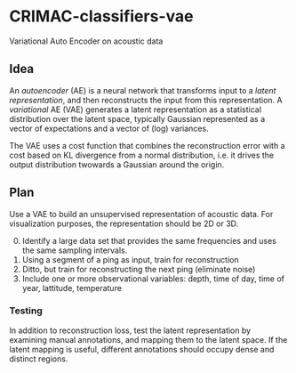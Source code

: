 # CRIMAC-classifiers-vae

Variational Auto Encoder on acoustic data

## Idea

An _autoencoder_ (AE) is a neural network that transforms input to a _latent
representation_, and then reconstructs the input from this
representation.  A _variational_ AE (VAE) generates a latent
representation as a statistical distribution over the latent space,
typically Gaussian represented as a vector of expectations and a
vector of (log) variances.

The VAE uses a cost function that combines the reconstruction error
with a cost based on KL divergence from a normal distribution, i.e. it
drives the output distribution twowards a Gaussian around the origin.

## Plan

Use a VAE to build an unsupervised representation of acoustic data.
For visualization purposes, the representation should be 2D or 3D.

0. Identify a large data set that provides the same frequencies and
   uses the same sampling intervals.
1. Using a segment of a ping as input, train for reconstruction
2. Ditto, but train for reconstructing the next ping (eliminate noise)
3. Include one or more observational variables: depth, time of day,
   time of year, lattitude, temperature

### Testing

In addition to reconstruction loss, test the latent representation by
examining manual annotations, and mapping them to the latent space. If
the latent mapping is useful, different annotations should occupy
dense and distinct regions.

